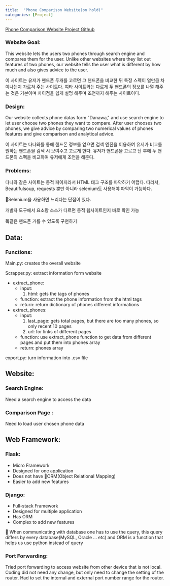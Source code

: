 ```yaml
---
title:  "Phone Comparison Website(on hold)"
categories: [Project]
---
```

[Phone Comparison Website Project Github](https://github.com/hojinyun/Phone_Comparison_Website)

### Website Goal:

This website lets the users two phones through search engine and compares them for the user. Unlike other websites where they list out features of two phones, our website tells the user what is different by how much and also gives advice to the user.

이 사이트는 유저가 핸드폰 두개를 고르면 그 핸드폰을 비교한 뒤 특정 스펙이 얼만큼 차이나는지 가르쳐 주는 사이트다. 여타 사이트와는 다르게 두 핸드폰의 정보를 나열 해주는 것은 기본이며 차이점을 쉽게 설명 해주며 조언까지 해주는 사이트이다.

### Design:

Our website collects phone datas form "Danawa," and use search engine to let user choose two phones they want to compare. After user chooses two phones, we give advice by comparing two numerical values of phones features and give comparison and analytical advice.

이 사이트는 다나와를 통해 핸드폰 정보를 얻으면 검색 엔진을 이용하여 유저가 비교를 원하는 핸드폰을 검색 시 보여주고 고르게 한다. 유저가 핸드폰을 고르고 난 후에 두 핸드폰의 스펙을 비교하여 유저에게 조언을 해준다.

### Problems:

다나와 같은 사이트는 동적 페이지라서 HTML 태그 구조를 파악하기 어렵다. 따라서, Beautifulsoup, requests 뿐만 아니라 selenium도 사용해야 파악이 가능하다.

🧐Selenium을 사용하면 느리다는 단점이 있다.

개발자 도구에서 요소랑 소스가 다르면 동적 웹사이트인지 바로 확인 가능

똑같은 핸드폰 거를 수 있도록 구현하기

## Data:

### Functions:

Main.py: creates the overall website

Scrapper.py: extract information form website

- extract_phone:
    - input:
        1. html: gets the tags of phones
    - function: extract the phone information from the html tags
    - return: return dictionary of phones different informations
- extract_phones:
    - input:
        1. last_page: gets total pages, but there are too many phones, so only recent 10 pages 
        2. url: for links of different pages
    - function: use extract_phone function to get data from different pages and put them into phones array
    - return: phones array

export.py: turn information into .csv file

## Website:

### Search Engine:

Need a search engine to access the data

### Comparison Page :

Need to load user chosen phone data

## Web Framework:

### Flask:

- Micro Framework
- Designed for one application
- Does not have 🧐ORM(Object Relational Mapping)
- Easier to add new features

### Django:

- Full-stack Framework
- Designed for multiple application
- Has ORM
- Complex to add new features

🧐 When communicating with database one has to use the query, this query differs by every database(MySQL, Oracle ... etc) and ORM is a function  that helps us use python instead of query

### Port Forwarding:

Tried port forwarding to access website from other device that is not local. Coding did not need any change, but only need to change the setting of the router. Had to set the internal and external port number range for the router.